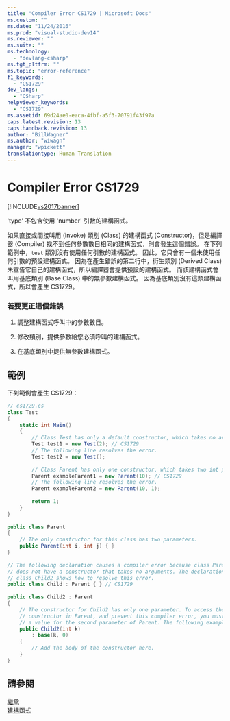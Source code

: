 ```yaml
---
title: "Compiler Error CS1729 | Microsoft Docs"
ms.custom: ""
ms.date: "11/24/2016"
ms.prod: "visual-studio-dev14"
ms.reviewer: ""
ms.suite: ""
ms.technology: 
  - "devlang-csharp"
ms.tgt_pltfrm: ""
ms.topic: "error-reference"
f1_keywords: 
  - "CS1729"
dev_langs: 
  - "CSharp"
helpviewer_keywords: 
  - "CS1729"
ms.assetid: 69d24ae0-eaca-4fbf-a5f3-70791f43f97a
caps.latest.revision: 13
caps.handback.revision: 13
author: "BillWagner"
ms.author: "wiwagn"
manager: "wpickett"
translationtype: Human Translation
---
```

# Compiler Error CS1729
[!INCLUDE[vs2017banner](../../../csharp/includes/vs2017banner.md)]

'type' 不包含使用 'number' 引數的建構函式。  
  
 如果直接或間接叫用 \(Invoke\) 類別 \(Class\) 的建構函式 \(Constructor\)，但是編譯器 \(Compiler\) 找不到任何參數數目相同的建構函式，則會發生這個錯誤。  在下列範例中，`test` 類別沒有使用任何引數的建構函式。  因此，它只會有一個未使用任何引數的預設建構函式。  因為在產生錯誤的第二行中，衍生類別 \(Derived Class\) 未宣告它自己的建構函式，所以編譯器會提供預設的建構函式。  而該建構函式會叫用基底類別 \(Base Class\) 中的無參數建構函式。  因為基底類別沒有這類建構函式，所以會產生 CS1729。  
  
### 若要更正這個錯誤  
  
1.  調整建構函式呼叫中的參數數目。  
  
2.  修改類別，提供參數給您必須呼叫的建構函式。  
  
3.  在基底類別中提供無參數建構函式。  
  
## 範例  
 下列範例會產生 CS1729：  
  
```c#  
// cs1729.cs  
class Test  
{  
    static int Main()  
    {  
        // Class Test has only a default constructor, which takes no arguments.  
        Test test1 = new Test(2); // CS1729  
        // The following line resolves the error.  
        Test test2 = new Test();  
  
        // Class Parent has only one constructor, which takes two int parameters.  
        Parent exampleParent1 = new Parent(10); // CS1729  
        // The following line resolves the error.  
        Parent exampleParent2 = new Parent(10, 1);  
  
        return 1;  
    }  
}  
  
public class Parent  
{  
    // The only constructor for this class has two parameters.  
    public Parent(int i, int j) { }  
}  
  
// The following declaration causes a compiler error because class Parent  
// does not have a constructor that takes no arguments. The declaration of  
// class Child2 shows how to resolve this error.  
public class Child : Parent { } // CS1729  
  
public class Child2 : Parent  
{  
    // The constructor for Child2 has only one parameter. To access the   
    // constructor in Parent, and prevent this compiler error, you must provide   
    // a value for the second parameter of Parent. The following example provides 0.  
    public Child2(int k)  
        : base(k, 0)  
    {  
        // Add the body of the constructor here.  
    }  
}  
```  
  
## 請參閱  
 [繼承](../../../csharp/programming-guide/classes-and-structs/inheritance.md)   
 [建構函式](../../../csharp/programming-guide/classes-and-structs/constructors.md)
